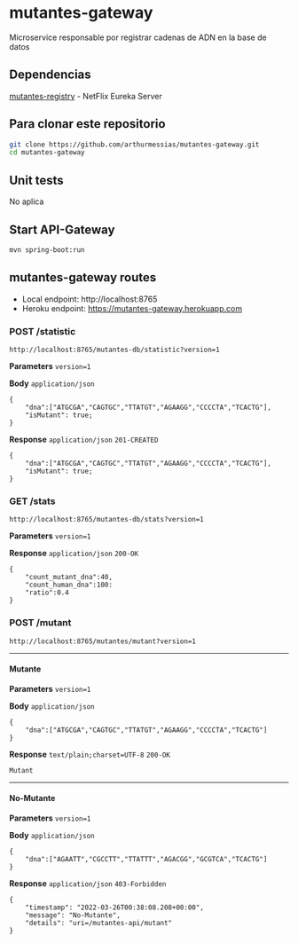 # mutantes-gateway
Microservice responsable por registrar cadenas de ADN en la base de datos

## Dependencias
[mutantes-registry](https://github.com/arthurmessias/mutantes-registry) - NetFlix Eureka Server

## Para clonar este repositorio
```bash
git clone https://github.com/arthurmessias/mutantes-gateway.git
cd mutantes-gateway
```

## Unit tests
No aplica

## Start API-Gateway
```bash
mvn spring-boot:run
```

## mutantes-gateway routes
* Local endpoint: http://localhost:8765
* Heroku endpoint: https://mutantes-gateway.herokuapp.com

### POST /statistic
```
http://localhost:8765/mutantes-db/statistic?version=1
```

**Parameters**
`version=1`

**Body**
`application/json`
```
{
    "dna":["ATGCGA","CAGTGC","TTATGT","AGAAGG","CCCCTA","TCACTG"],
	"isMutant": true;
}
```

**Response**
`application/json` `201-CREATED`
```
{
    "dna":["ATGCGA","CAGTGC","TTATGT","AGAAGG","CCCCTA","TCACTG"],
	"isMutant": true;
}
```

### GET /stats
```
http://localhost:8765/mutantes-db/stats?version=1
```

**Parameters**
`version=1`

**Response**
`application/json` `200-OK`
```
{
	"count_mutant_dna":40, 
	"count_human_dna":100: 
	"ratio":0.4
}
```

### POST /mutant
```
http://localhost:8765/mutantes/mutant?version=1
```
___
#### Mutante
**Parameters**
`version=1`

**Body**
`application/json`
```
{
    "dna":["ATGCGA","CAGTGC","TTATGT","AGAAGG","CCCCTA","TCACTG"]
}
```

**Response**
`text/plain;charset=UTF-8` `200-OK`
```
Mutant
```
___

#### No-Mutante
**Parameters**
`version=1`

**Body**
`application/json`
```
{
    "dna":["AGAATT","CGCCTT","TTATTT","AGACGG","GCGTCA","TCACTG"]
}
```

**Response**
`application/json` `403-Forbidden`
```
{
    "timestamp": "2022-03-26T00:38:08.208+00:00",
    "message": "No-Mutante",
    "details": "uri=/mutantes-api/mutant"
}
```
